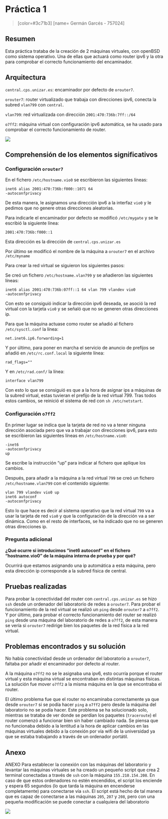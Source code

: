 # Práctica 1
> [color=#3c71b3] [name= Germán Garcés - 757024]
## Resumen
Esta práctica trataba de la creación de 2 máquinas virtuales, con openBSD como sistema operativo. Una de ellas que actuará como router ipv6 y la otra para comprobar el correcto funcionamiento del encaminador.
## Arquitectura

`central.cps.unizar.es`: encaminador por defecto de `orouter7`.

`orouter7`: router virtualizado que trabaja con direcciones ipv6, conecta la subred `vlan799` con `central`.

`vlan799`: red virtualizada con dirección `2001:470:736b:7ff::/64`

`o7ff2`: máquina virtual con configuración ipv6 automática, se ha usado para comprobar el correcto funcionamiento de router.

![](https://i.imgur.com/JrLY8E0.png)

## Comprehensión de los elementos significativos

### Configuración `orouter7`

En el fichero `/etc/hostname.vio0` se escribieron las siguientes líneas:
```
inet6 alias 2001:470:736b:f000::1071 64
-autoconfprivacy
```
De esta manera, le asignamos una dirección ipv6 a la interfaz `vio0` y le pedimos que no genere otras direcciones aleatorias.

Para indicarle el encaminador por defecto se modificó `/etc/mygate` y se le escribió la siguiente línea:
```
2001:470:736b:f000::1
```
Esta dirección es la dirección de `central.cps.unizar.es`

Por último se modificó el nombre de la máquina a `orouter7` en el archivo `/etc/myname`

Para crear la red virtual se siguieron los siguientes pasos:

Se creó un fichero `/etc/hostname.vlan799` y se añadieron las siguientes líneas:
```
inet6 alias 2001:470:736b:07ff::1 64 vlan 799 vlandev vio0
-autoconfprivacy
```
Con esto se consiguió indicar la dirección ipv6 deseada, se asoció la red virtual con la tarjeta `vio0` y se señaló que no se generen otras direcciones ip.

Para que la máquina actuase como router se añadió al fichero `/etc/sysctl.conf` la línea:
```
net.inet6.ip6.forwarding=1
```

Y por último, para poner en marcha el servicio de anuncio de prefijos se añadió en `/etc/rc.conf.local` la siguiente línea:
```
rad_flags=""
```
Y en `/etc/rad.conf/` la línea:
```
interface vlan799
```
Con esto lo que se consiguió es que a la hora de asignar ips a máquinas de la subred virtual, estas tuvieran el prefijo de la red virtual 799.
Tras todos estos cambios, se reinició el sistema de red con `sh /etc/netstart`.

### Configuración `o7ff2`

En primer lugar se indica que la tarjeta de red no va a tener ninguna dirección asociada pero que va a trabajar con direcciones ipv6, para esto se escribieron las siguientes líneas en `/etc/hostname.vio0`:
```
-inet6
-autoconfprivacy
up
```
Se escribe la instrucción “up” para indicar al fichero que aplique los cambios.

Después, para añadir a la máquina a la red virtual `799` se creó un fichero `/etc/hostname.vlan799` con el contenido siguiente:
```
vlan 799 vlandev vio0 up
inet6 autoconf
-autoconfprivacy
```
Esto lo que hace es decir al sistema operativo que la red virtual `799` va a usar la tarjeta de red `vio0` y que la configuración de la dirección va a ser dinámica. Como en el resto de interfaces, se ha indicado que no se generen otras direcciones ip.

### Pregunta adicional
**¿Qué ocurre si introducimos “inet6 autoconf” en el fichero “hostname.vio0” de la máquina interna de prueba y por qué?**

Ocurrirá que estamos asignando una ip automática a esta máquina, pero esta dirección ip corresponde a la subred física de central.

## Pruebas realizadas

Para probar la conectividad del router con `central.cps.unizar.es` se hizo `ssh` desde un ordenador del laboratorio de redes a `orouter7`.
Para probar el funcionamiento de la red virtual se realizó un `ping` desde `orouter7` a `o7ff2`.
Y por último, para probar el correcto funcionamiento del router se realizó `ping` desde una máquina del laboratorio de redes a `o7ff2`, de esta manera se vería si `orouter7` redirige bien los paquetes de la red física a la red virtual.

## Problemas encontrados y su solución

No había conectividad desde un ordenador del laboratorio a `orouter7`, faltaba por añadir el encaminador por defecto al router.

A la máquina `o7ff2` no se le asignaba una ipv6, esto ocurría porque el router virtual y esta máquina virtual se encontraban en distintas máquinas físicas. La solución fue mover `o7ff2` a la misma máquina en la que se encontraba el router.

El último problema fue que el router no encaminaba correctamente ya que desde `orouter7` si se podía hacer `ping` a `o7ff2` pero desde la máquina del laboratorio no se podía hacer. Este problema se ha solucionado solo, mientras se trataba de ver donde se perdían los paquetes (`traceroute`) el router comenzó a funcionar bien sin haber cambiado nada. Se piensa que no funcionaba debido a la lentitud a la hora de aplicar cambios en las máquinas virtuales debido a la conexión por vía wifi de la universidad ya que se estaba trabajando a través de un ordenador portátil.

## Anexo

ANEXO
Para establecer la conexión con las máquinas del laboratorio y levantar las máquinas virtuales se ha creado un pequeño script que crea 2 terminal conectadas a través de `ssh` con la máquina `155.210.154.208`. En caso de que estos ordenadores no estén encendidos, el script los enciende y espera 65 segundos (lo que tarda la máquina en encenderse completamente) para conectarse vía `ssh`.
El script está hecho de tal manera que es capaz de conectarse a las máquinas `205`, `207` y `208`, pero con una pequeña modificación se puede conectar a cualquiera del laboratorio

![](https://i.imgur.com/GnPG6el.png)
